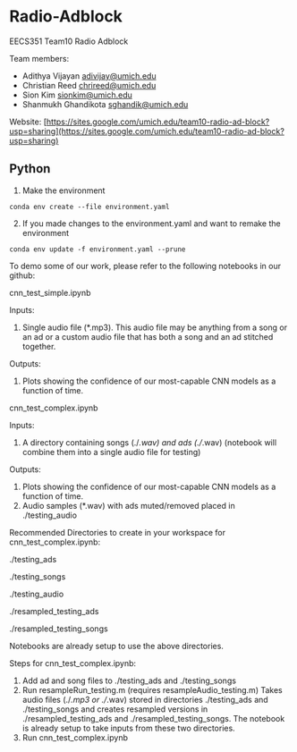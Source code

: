 # Radio-Adblock
EECS351 Team10 Radio Adblock

Team members: 
* Adithya Vijayan <adivijay@umich.edu>
* Christian Reed <chrireed@umich.edu>
* Sion Kim <sionkim@umich.edu>
* Shanmukh Ghandikota <sghandik@umich.edu>

Website: [https://sites.google.com/umich.edu/team10-radio-ad-block?usp=sharing](https://sites.google.com/umich.edu/team10-radio-ad-block?usp=sharing)

## Python

1. Make the environment
```
conda env create --file environment.yaml
```
2. If you made changes to the environment.yaml and want to remake the environment
```
conda env update -f environment.yaml --prune 
```
To demo some of our work, please refer to the following notebooks in our github:

cnn_test_simple.ipynb

Inputs: 
  1. Single audio file (*.mp3). This audio file may be anything from a song or an ad or a custom audio file that has both a song and an ad stitched together.
  
Outputs: 
  1. Plots showing the confidence of our most-capable CNN models as a function of time.
  
cnn_test_complex.ipynb

Inputs: 
  1. A directory containing songs (./*.wav) and ads (./*.wav) (notebook will combine them into a single audio file for testing)
  
Outputs: 
  1. Plots showing the confidence of our most-capable CNN models as a function of time.
  2. Audio samples (*.wav) with ads muted/removed placed in ./testing_audio

Recommended Directories to create in your workspace for cnn_test_complex.ipynb:

./testing_ads

./testing_songs

./testing_audio

./resampled_testing_ads

./resampled_testing_songs

Notebooks are already setup to use the above directories.

Steps for cnn_test_complex.ipynb:

  1. Add ad and song files to ./testing_ads and ./testing_songs
  2. Run resampleRun_testing.m (requires resampleAudio_testing.m) 
      Takes audio files (./*.mp3 or ./*.wav) stored in directories ./testing_ads and ./testing_songs and creates resampled versions in ./resampled_testing_ads and ./resampled_testing_songs. The notebook is already setup to take inputs from these two directories.
  3. Run cnn_test_complex.ipynb
